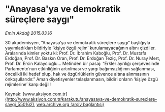 # "Anayasa'ya ve demokratik süreçlere saygı"

*Emin Akdağ 2015.03.16*

<div class="pNewsDetailMainContent" itemprop="articleBody">
 <p>
  30 akademisyen, “Anayasa’ya ve demokratik süreçlere saygı” başlığıyla yayımladıkları bildiriyle ‘kişiye özgü rejim’ kurulamayacağının altını çizdiler. Aralarında kimler yoktu ki: Prof. Dr. İbrahim Kaboğlu, Prof. Dr. Mustafa Erdoğan, Prof. Dr. Baskın Oran, Prof. Dr. Erdoğan Teziç, Prof. Dr. Nuray Mert, Prof. Dr. Ersin Kalaycıoğlu… Metinden bir pasaj: “Erkler ayrılığı çerçevesinde Parlamento’nun etkinliğinin artırılması ve yargı bağımsızlığının sağlanması, öncelikli iki hedef olup, hak ve özgürlüklerin güvence altına alınmasının önkoşullarıdır.” Aman diyetisyenler telaşlanmasın, bildiri onların ‘kişiye özgü rejimlerine’ karşı değil!
 </p>
</div>


Kaynak: [www.aksiyon.com.tr](http://www.aksiyon.com.tr/karakutu/anayasaya-ve-demokratik-sureclere-saygi_550162), [web.archive.org (arşiv bağlantısı)](http://web.archive.org/web/20150731150154/http://www.aksiyon.com.tr/karakutu/anayasaya-ve-demokratik-sureclere-saygi_550162)
